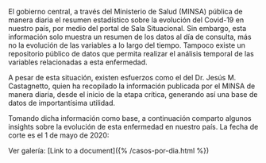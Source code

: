 El gobierno central, a través del Ministerio de Salud (MINSA) pública de manera diaria el resumen estadístico sobre la evolución del Covid-19 en nuestro país, por medio del portal de Sala Situacional. Sin embargo, esta información solo muestra un resumen de los datos al día de consulta, más no la evolución de las variables a lo largo del tiempo. Tampoco existe un repositorio público de datos que permita realizar el análisis temporal de las variables relacionadas a esta enfermedad.

A pesar de esta situación, existen esfuerzos como el del Dr. Jesús M. Castagnetto, quien ha recopilado la información publicada por el MINSA de manera diaria, desde el inicio de la etapa crítica, generando así una base de datos de importantísima utilidad.

Tomando dicha información como base, a continuación comparto algunos insights sobre la evolución de esta enfermedad en nuestro país. La fecha de corte es el 1 de mayo de 2020:

Ver galería: [Link to a document]({% /casos-por-dia.html %})
